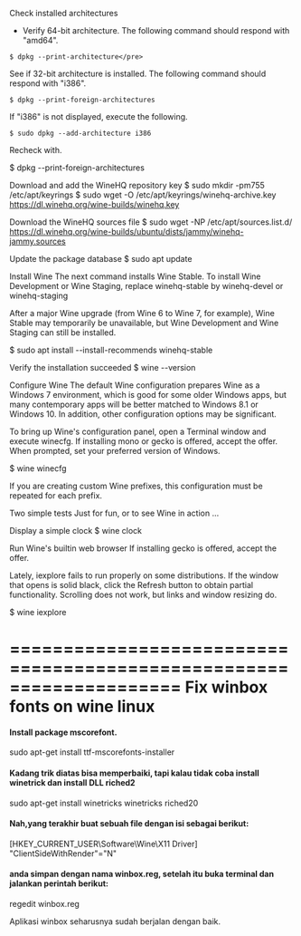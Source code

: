 Check installed architectures
- Verify 64-bit architecture. The following command should respond with "amd64".

`$ dpkg --print-architecture</pre>`

See if 32-bit architecture is installed. The following command should respond with "i386".

`$ dpkg --print-foreign-architectures`

If "i386" is not displayed, execute the following.

`$ sudo dpkg --add-architecture i386`

Recheck with.

$ dpkg --print-foreign-architectures

Download and add the WineHQ repository key
$ sudo mkdir -pm755 /etc/apt/keyrings
$ sudo wget -O /etc/apt/keyrings/winehq-archive.key https://dl.winehq.org/wine-builds/winehq.key

Download the WineHQ sources file
$ sudo wget -NP /etc/apt/sources.list.d/ https://dl.winehq.org/wine-builds/ubuntu/dists/jammy/winehq-jammy.sources

Update the package database
$ sudo apt update

Install Wine
The next command installs Wine Stable. To install Wine Development or Wine Staging, replace winehq-stable  by  winehq-devel or winehq-staging

After a major Wine upgrade (from Wine 6 to Wine 7, for example), Wine Stable may temporarily be unavailable, but Wine Development and Wine Staging can still be installed.

$ sudo apt install --install-recommends winehq-stable

Verify the installation succeeded
$ wine --version

Configure Wine
The default Wine configuration prepares Wine as a Windows 7 environment, which is good for some older Windows apps, but many contemporary apps will be better matched to Windows 8.1 or Windows 10. In addition, other configuration options may be significant.

To bring up Wine's configuration panel, open a Terminal window and execute winecfg. If installing mono or gecko is offered, accept the offer. When prompted, set your preferred version of Windows.

$ wine winecfg

If you are creating custom Wine prefixes, this configuration must be repeated for each prefix.

Two simple tests
Just for fun, or to see Wine in action …

Display a simple clock
$ wine clock

Run Wine's builtin web browser
If installing gecko is offered, accept the offer.

Lately, iexplore fails to run properly on some distributions. If the window that opens is solid black, click the Refresh button to obtain partial functionality. Scrolling does not work, but links and window resizing do.

$ wine iexplore



====================================================================
    Fix winbox fonts on wine linux
====================================================================
####  Install package mscorefont.
sudo apt-get install ttf-mscorefonts-installer

####  Kadang trik diatas bisa memperbaiki, tapi kalau tidak coba install winetrick dan install DLL riched2
sudo apt-get install winetricks
winetricks riched20

#### Nah,yang terakhir buat sebuah file dengan isi sebagai berikut:
[HKEY_CURRENT_USER\Software\Wine\X11 Driver]
"ClientSideWithRender"="N"

#### anda simpan dengan nama winbox.reg, setelah itu buka terminal dan jalankan perintah berikut:
regedit winbox.reg

Aplikasi winbox seharusnya sudah berjalan dengan baik.
